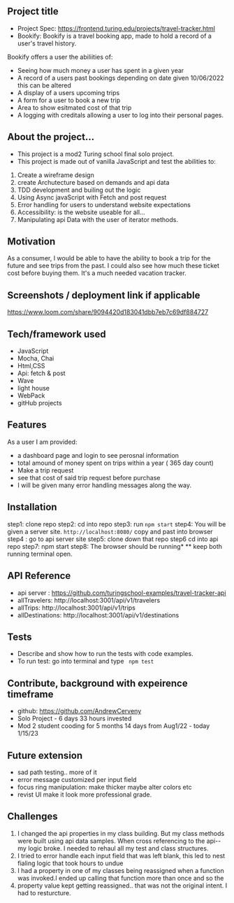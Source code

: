 ## Project title
- Project Spec: https://frontend.turing.edu/projects/travel-tracker.html
- Bookify: Bookify is a travel booking app, made to hold a record of a user's travel history. 

Bookify offers a user the abiliities of:
- Seeing how much money a user has spent in a given year
- A record of a users past bookings depending on date given 10/06/2022 this can be altered
- A display of a users upcoming trips 
- A form for a user to book a new trip
- Area to show esitmated cost of that trip 
- A logging with creditals allowing a user to log into their personal pages. 



## About the project...

- This project is a mod2 Turing school final solo project. 
- This project is made out of vanilla JavaScript and test  the abilities to:

1. Create a wireframe design
2. create Archutecture based on demands and api data
3. TDD development and builing out the logic
4. Using Async javaScript with Fetch and post request
5. Error handling for users to understand website expectations
6. Accessibility: is the website useable for all... 
7. Manipulating api Data with the user of iterator methods. 

## Motivation
As a consumer, I would be able to have the ability to book a trip for the future and see trips from the past. I could also see how much these ticket cost before buying them. It's a much needed vacation tracker. 
 
## Screenshots / deployment link if applicable
https://www.loom.com/share/9094420d183041dbb7eb7c69df884727



## Tech/framework used

- JavaScript
- Mocha, Chai
- Html,CSS
- Api: fetch & post
- Wave 
- light house 
- WebPack
- gitHub projects

## Features
 
 As a user I am provided:
- a dashboard page and login to see perosnal information
- total amound of money spent on trips within a year ( 365 day count) 
- Make a trip request
- see that cost of said trip request before purchase
- I will be given many error handling messages along the way. 

## Installation

step1: clone repo
step2: cd into repo
step3: run `npm start`
step4: You will be given a server site. `http://localhost:8080/` copy and past into browser
step4 : go to api server site
step5: clone down that repo
step6 cd into api repo
step7: npm start
step8: The browser should be running*
** keep both running terminal open. 

## API Reference
- api server : https://github.com/turingschool-examples/travel-tracker-api
- allTravelers: http://localhost:3001/api/v1/travelers
- allTrips: http://localhost:3001/api/v1/trips
- allDestinations: http://localhost:3001/api/v1/destinations


## Tests
- Describe and show how to run the tests with code examples.
- To run test: go into terminal and type ` npm test` 

## Contribute, background with expeirence timeframe 
- github: https://github.com/AndrewCerveny
- Solo Project - 6 days 33 hours invested
- Mod 2 student cooding for 5 months 14 days from Aug1/22 - today 1/15/23

## Future extension
- sad path testing.. more of it
- error message customized per input field
- focus ring manipulation: make thicker maybe alter colors etc
- revist UI make it look more professional grade. 


## Challenges 

1) I changed the api properties in my class building. But my class methods were built using api data samples. When cross referencing to the api-- my logic broke. I needed to rehaul all my test and class structures.
2) I tried to error handle each input field that was left blank, this led to nest fialing logic that took hours to undue
3) I had a property in one of my classes being reassigned when a function was invoked.I ended up calling that function more than once and so the
4) property value kept getting reassigned.. that was not the original intent. I had to resturcture. 


